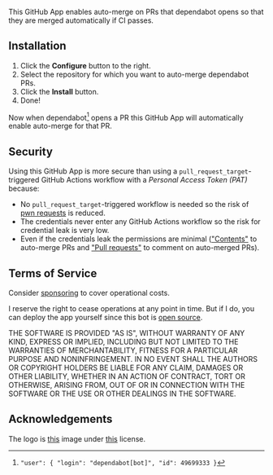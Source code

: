This GitHub App enables auto-merge on PRs that dependabot opens so that they are merged automatically if CI passes.

## Installation

1. Click the **Configure** button to the right.
2. Select the repository for which you want to auto-merge dependabot PRs.
3. Click the **Install** button.
4. Done!

Now when dependabot[^1] opens a PR this GitHub App will automatically enable auto-merge for that PR.

## Security

Using this GitHub App is more secure than using a `pull_request_target`-triggered GitHub Actions workflow with a *Personal Access Token (PAT)* because:

* No `pull_request_target`-triggered workflow is needed so the risk of [pwn requests](https://securitylab.github.com/resources/github-actions-preventing-pwn-requests/) is reduced.
* The credentials never enter any GitHub Actions workflow so the risk for credential leak is very low.
* Even if the credentials leak the permissions are minimal (["Contents"](https://docs.github.com/en/rest/authentication/permissions-required-for-github-apps?apiVersion=2022-11-28#repository-permissions-for-contents) to auto-merge PRs and ["Pull requests"](https://docs.github.com/en/rest/authentication/permissions-required-for-github-apps?apiVersion=2022-11-28#repository-permissions-for-pull-requests) to comment on auto-merged PRs).

## Terms of Service

Consider [sponsoring](https://github.com/sponsors/Enselic) to cover operational costs.

I reserve the right to cease operations at any point in time. But if I do, you can deploy the app yourself since this bot is [open source](https://github.com/auto-merge-prs/auto-merge-dependabot-prs).

THE SOFTWARE IS PROVIDED "AS IS", WITHOUT WARRANTY OF ANY KIND, EXPRESS OR IMPLIED, INCLUDING BUT NOT LIMITED TO THE WARRANTIES OF MERCHANTABILITY, FITNESS FOR A PARTICULAR PURPOSE AND NONINFRINGEMENT. IN NO EVENT SHALL THE AUTHORS OR COPYRIGHT HOLDERS BE LIABLE FOR ANY CLAIM, DAMAGES OR OTHER LIABILITY, WHETHER IN AN ACTION OF CONTRACT, TORT OR OTHERWISE, ARISING FROM, OUT OF OR IN CONNECTION WITH THE SOFTWARE OR THE USE OR OTHER DEALINGS IN THE SOFTWARE.

## Acknowledgements

The logo is [this](https://github.com/microsoft/fluentui-emoji/blob/main/assets/Rocket/3D/rocket_3d.png) image under [this](https://github.com/microsoft/fluentui-emoji/blob/main/LICENSE) license.

[^1]: `"user": { "login": "dependabot[bot]", "id": 49699333 }`
